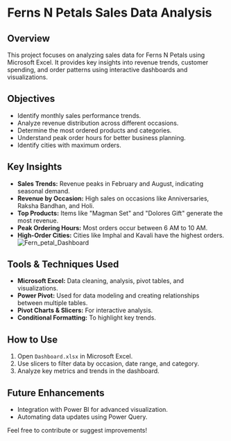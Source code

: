 # Ferns N Petals Sales Data Analysis

## Overview
This project focuses on analyzing sales data for Ferns N Petals using Microsoft Excel. It provides key insights into revenue trends, customer spending, and order patterns using interactive dashboards and visualizations.

## Objectives
- Identify monthly sales performance trends.
- Analyze revenue distribution across different occasions.
- Determine the most ordered products and categories.
- Understand peak order hours for better business planning.
- Identify cities with maximum orders.

## Key Insights
- **Sales Trends:** Revenue peaks in February and August, indicating seasonal demand.
- **Revenue by Occasion:** High sales on occasions like Anniversaries, Raksha Bandhan, and Holi.
- **Top Products:** Items like "Magman Set" and "Dolores Gift" generate the most revenue.
- **Peak Ordering Hours:** Most orders occur between 6 AM to 10 AM.
- **High-Order Cities:** Cities like Imphal and Kavali have the highest orders.
![Fern_petal_Dashboard](https://github.com/user-attachments/assets/bcee3483-0ef4-42fd-8f3e-ad123dad92ce)
## Tools & Techniques Used
- **Microsoft Excel:** Data cleaning, analysis, pivot tables, and visualizations.
- **Power Pivot:** Used for data modeling and creating relationships between multiple tables.
- **Pivot Charts & Slicers:** For interactive analysis.
- **Conditional Formatting:** To highlight key trends.

## How to Use
1. Open `Dashboard.xlsx` in Microsoft Excel.
2. Use slicers to filter data by occasion, date range, and category.
3. Analyze key metrics and trends in the dashboard.

## Future Enhancements
- Integration with Power BI for advanced visualization.
- Automating data updates using Power Query.

Feel free to contribute or suggest improvements!


